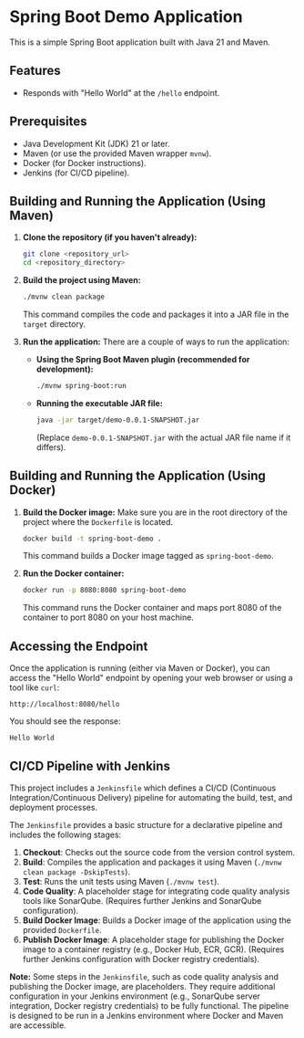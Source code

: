 # Spring Boot Demo Application

This is a simple Spring Boot application built with Java 21 and Maven.

## Features

- Responds with "Hello World" at the `/hello` endpoint.

## Prerequisites

- Java Development Kit (JDK) 21 or later.
- Maven (or use the provided Maven wrapper `mvnw`).
- Docker (for Docker instructions).
- Jenkins (for CI/CD pipeline).

## Building and Running the Application (Using Maven)

1.  **Clone the repository (if you haven't already):**
    ```bash
    git clone <repository_url>
    cd <repository_directory>
    ```

2.  **Build the project using Maven:**
    ```bash
    ./mvnw clean package
    ```
    This command compiles the code and packages it into a JAR file in the `target` directory.

3.  **Run the application:**
    There are a couple of ways to run the application:

    *   **Using the Spring Boot Maven plugin (recommended for development):**
        ```bash
        ./mvnw spring-boot:run
        ```

    *   **Running the executable JAR file:**
        ```bash
        java -jar target/demo-0.0.1-SNAPSHOT.jar
        ```
        (Replace `demo-0.0.1-SNAPSHOT.jar` with the actual JAR file name if it differs).

## Building and Running the Application (Using Docker)

1.  **Build the Docker image:**
    Make sure you are in the root directory of the project where the `Dockerfile` is located.
    ```bash
    docker build -t spring-boot-demo .
    ```
    This command builds a Docker image tagged as `spring-boot-demo`.

2.  **Run the Docker container:**
    ```bash
    docker run -p 8080:8080 spring-boot-demo
    ```
    This command runs the Docker container and maps port 8080 of the container to port 8080 on your host machine.

## Accessing the Endpoint

Once the application is running (either via Maven or Docker), you can access the "Hello World" endpoint by opening your web browser or using a tool like `curl`:

```
http://localhost:8080/hello
```

You should see the response:
```
Hello World
```

## CI/CD Pipeline with Jenkins

This project includes a `Jenkinsfile` which defines a CI/CD (Continuous Integration/Continuous Delivery) pipeline for automating the build, test, and deployment processes.

The `Jenkinsfile` provides a basic structure for a declarative pipeline and includes the following stages:

1.  **Checkout**: Checks out the source code from the version control system.
2.  **Build**: Compiles the application and packages it using Maven (`./mvnw clean package -DskipTests`).
3.  **Test**: Runs the unit tests using Maven (`./mvnw test`).
4.  **Code Quality**: A placeholder stage for integrating code quality analysis tools like SonarQube. (Requires further Jenkins and SonarQube configuration).
5.  **Build Docker Image**: Builds a Docker image of the application using the provided `Dockerfile`.
6.  **Publish Docker Image**: A placeholder stage for publishing the Docker image to a container registry (e.g., Docker Hub, ECR, GCR). (Requires further Jenkins configuration with Docker registry credentials).

**Note:** Some steps in the `Jenkinsfile`, such as code quality analysis and publishing the Docker image, are placeholders. They require additional configuration in your Jenkins environment (e.g., SonarQube server integration, Docker registry credentials) to be fully functional. The pipeline is designed to be run in a Jenkins environment where Docker and Maven are accessible.

